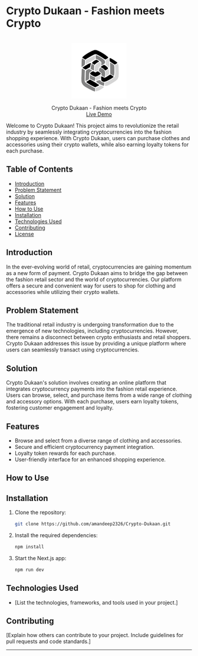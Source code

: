 # Crypto Dukaan - Fashion meets Crypto

<br />
<div align="center">
  <a href="https://github.com/hrsh22//NiftyPerks">
  </a>

  <img width="150px" src="https://github.com/amandeep2326/Crypto-Dukaan/blob/master/src/assets/logo.png"/>

  <p align="center">
    Crypto Dukaan - Fashion meets Crypto
    <br />
    <a href="https://niftyperks.vercel.app/">Live Demo</a>
  </p>
</div>


Welcome to Crypto Dukaan! This project aims to revolutionize the retail industry by seamlessly integrating cryptocurrencies into the fashion shopping experience. With Crypto Dukaan, users can purchase clothes and accessories using their crypto wallets, while also earning loyalty tokens for each purchase.

## Table of Contents

- [Introduction](#introduction)
- [Problem Statement](#problem-statement)
- [Solution](#solution)
- [Features](#features)
- [How to Use](#how-to-use)
- [Installation](#installation)
- [Technologies Used](#technologies-used)
- [Contributing](#contributing)
- [License](#license)

## Introduction

In the ever-evolving world of retail, cryptocurrencies are gaining momentum as a new form of payment. Crypto Dukaan aims to bridge the gap between the fashion retail sector and the world of cryptocurrencies. Our platform offers a secure and convenient way for users to shop for clothing and accessories while utilizing their crypto wallets.

## Problem Statement

The traditional retail industry is undergoing transformation due to the emergence of new technologies, including cryptocurrencies. However, there remains a disconnect between crypto enthusiasts and retail shoppers. Crypto Dukaan addresses this issue by providing a unique platform where users can seamlessly transact using cryptocurrencies.

## Solution

Crypto Dukaan's solution involves creating an online platform that integrates cryptocurrency payments into the fashion retail experience. Users can browse, select, and purchase items from a wide range of clothing and accessory options. With each purchase, users earn loyalty tokens, fostering customer engagement and loyalty.

## Features

- Browse and select from a diverse range of clothing and accessories.
- Secure and efficient cryptocurrency payment integration.
- Loyalty token rewards for each purchase.
- User-friendly interface for an enhanced shopping experience.

## How to Use



## Installation

1. Clone the repository:

    ```sh
    git clone https://github.com/amandeep2326/Crypto-Dukaan.git
    ```


2. Install the required dependencies:

    ```sh
    npm install
    ```


3. Start the Next.js app:

    ```sh
    npm run dev
    ```


## Technologies Used

- [List the technologies, frameworks, and tools used in your project.]

## Contributing

[Explain how others can contribute to your project. Include guidelines for pull requests and code standards.]


---
